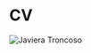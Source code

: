# CV 

![Javiera Troncoso](https://user-images.githubusercontent.com/73023707/115259883-45ea7f80-a100-11eb-9b42-f194fb6c461d.png)
